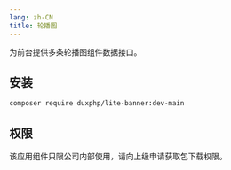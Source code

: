 ```yaml
---
lang: zh-CN
title: 轮播图
---
```


为前台提供多条轮播图组件数据接口。

## 安装

``` bash
composer require duxphp/lite-banner:dev-main 
```

## 权限

该应用组件只限公司内部使用，请向上级申请获取包下载权限。